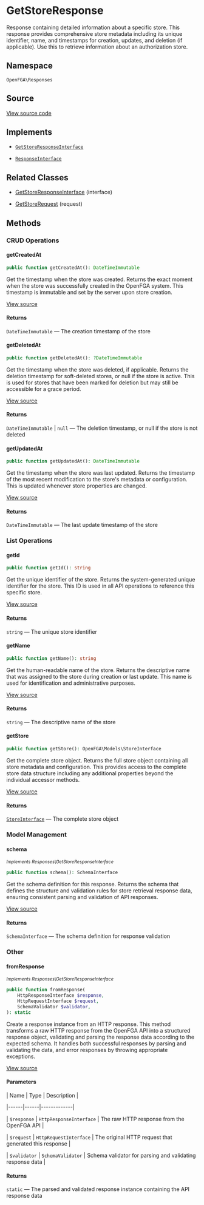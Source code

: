 # GetStoreResponse

Response containing detailed information about a specific store. This response provides comprehensive store metadata including its unique identifier, name, and timestamps for creation, updates, and deletion (if applicable). Use this to retrieve information about an authorization store.

## Namespace

`OpenFGA\Responses`

## Source

[View source code](https://github.com/evansims/openfga-php/blob/main/src/Responses/GetStoreResponse.php)

## Implements

* [`GetStoreResponseInterface`](GetStoreResponseInterface.md)

* [`ResponseInterface`](ResponseInterface.md)

## Related Classes

* [GetStoreResponseInterface](Responses/GetStoreResponseInterface.md) (interface)

* [GetStoreRequest](Requests/GetStoreRequest.md) (request)

## Methods

### CRUD Operations

#### getCreatedAt

```php
public function getCreatedAt(): DateTimeImmutable

```

Get the timestamp when the store was created. Returns the exact moment when the store was successfully created in the OpenFGA system. This timestamp is immutable and set by the server upon store creation.

[View source](https://github.com/evansims/openfga-php/blob/main/src/Responses/GetStoreResponse.php#L101)

#### Returns

`DateTimeImmutable` — The creation timestamp of the store

#### getDeletedAt

```php
public function getDeletedAt(): ?DateTimeImmutable

```

Get the timestamp when the store was deleted, if applicable. Returns the deletion timestamp for soft-deleted stores, or null if the store is active. This is used for stores that have been marked for deletion but may still be accessible for a grace period.

[View source](https://github.com/evansims/openfga-php/blob/main/src/Responses/GetStoreResponse.php#L110)

#### Returns

`DateTimeImmutable` &#124; `null` — The deletion timestamp, or null if the store is not deleted

#### getUpdatedAt

```php
public function getUpdatedAt(): DateTimeImmutable

```

Get the timestamp when the store was last updated. Returns the timestamp of the most recent modification to the store&#039;s metadata or configuration. This is updated whenever store properties are changed.

[View source](https://github.com/evansims/openfga-php/blob/main/src/Responses/GetStoreResponse.php#L152)

#### Returns

`DateTimeImmutable` — The last update timestamp of the store

### List Operations

#### getId

```php
public function getId(): string

```

Get the unique identifier of the store. Returns the system-generated unique identifier for the store. This ID is used in all API operations to reference this specific store.

[View source](https://github.com/evansims/openfga-php/blob/main/src/Responses/GetStoreResponse.php#L119)

#### Returns

`string` — The unique store identifier

#### getName

```php
public function getName(): string

```

Get the human-readable name of the store. Returns the descriptive name that was assigned to the store during creation or last update. This name is used for identification and administrative purposes.

[View source](https://github.com/evansims/openfga-php/blob/main/src/Responses/GetStoreResponse.php#L128)

#### Returns

`string` — The descriptive name of the store

#### getStore

```php
public function getStore(): OpenFGA\Models\StoreInterface

```

Get the complete store object. Returns the full store object containing all store metadata and configuration. This provides access to the complete store data structure including any additional properties beyond the individual accessor methods.

[View source](https://github.com/evansims/openfga-php/blob/main/src/Responses/GetStoreResponse.php#L137)

#### Returns

[`StoreInterface`](Models/StoreInterface.md) — The complete store object

### Model Management

#### schema

*<small>Implements Responses\GetStoreResponseInterface</small>*

```php
public function schema(): SchemaInterface

```

Get the schema definition for this response. Returns the schema that defines the structure and validation rules for store retrieval response data, ensuring consistent parsing and validation of API responses.

[View source](https://github.com/evansims/openfga-php/blob/main/src/Responses/GetStoreResponseInterface.php#L34)

#### Returns

`SchemaInterface` — The schema definition for response validation

### Other

#### fromResponse

*<small>Implements Responses\GetStoreResponseInterface</small>*

```php
public function fromResponse(
    HttpResponseInterface $response,
    HttpRequestInterface $request,
    SchemaValidator $validator,
): static

```

Create a response instance from an HTTP response. This method transforms a raw HTTP response from the OpenFGA API into a structured response object, validating and parsing the response data according to the expected schema. It handles both successful responses by parsing and validating the data, and error responses by throwing appropriate exceptions.

[View source](https://github.com/evansims/openfga-php/blob/main/src/Responses/ResponseInterface.php#L44)

#### Parameters

| Name | Type | Description |

|------|------|-------------|

| `$response` | `HttpResponseInterface` | The raw HTTP response from the OpenFGA API |

| `$request` | `HttpRequestInterface` | The original HTTP request that generated this response |

| `$validator` | `SchemaValidator` | Schema validator for parsing and validating response data |

#### Returns

`static` — The parsed and validated response instance containing the API response data
